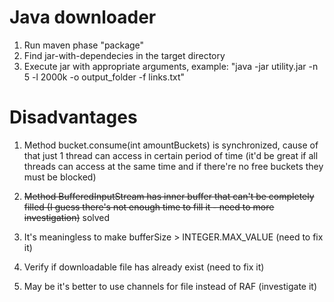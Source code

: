# Java downloader

1. Run maven phase "package"
2. Find jar-with-dependecies in the target directory
3. Execute jar with appropriate arguments, example: "java -jar utility.jar -n 5 -l 2000k -o output_folder -f links.txt"

# Disadvantages

1. Method bucket.consume(int amountBuckets) is synchronized, cause of that just 1 thread can access in certain period of time (it'd be great if all threads can access at the same time and if there're no free buckets they must be blocked)

2. ~~Method BufferedInputStream has inner buffer that can't be completely filled (I guess there's not enough time to fill it - need to more investigation)~~ solved

3. It's meaningless to make bufferSize > INTEGER.MAX_VALUE (need to fix it)

4. Verify if downloadable file has already exist (need to fix it)

5. May be it's better to use channels for file instead of RAF (investigate it)
